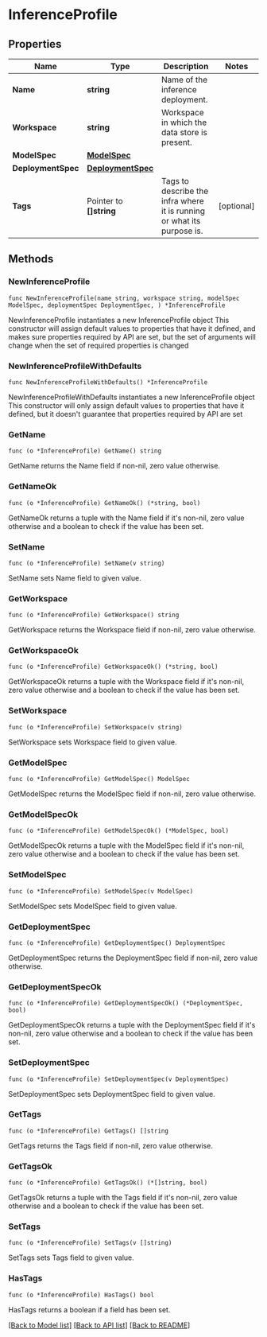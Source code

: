# InferenceProfile

## Properties

Name | Type | Description | Notes
------------ | ------------- | ------------- | -------------
**Name** | **string** | Name of the inference deployment. | 
**Workspace** | **string** | Workspace in which the data store is present. | 
**ModelSpec** | [**ModelSpec**](ModelSpec.md) |  | 
**DeploymentSpec** | [**DeploymentSpec**](DeploymentSpec.md) |  | 
**Tags** | Pointer to **[]string** | Tags to describe the infra where it is running or what its purpose is. | [optional] 

## Methods

### NewInferenceProfile

`func NewInferenceProfile(name string, workspace string, modelSpec ModelSpec, deploymentSpec DeploymentSpec, ) *InferenceProfile`

NewInferenceProfile instantiates a new InferenceProfile object
This constructor will assign default values to properties that have it defined,
and makes sure properties required by API are set, but the set of arguments
will change when the set of required properties is changed

### NewInferenceProfileWithDefaults

`func NewInferenceProfileWithDefaults() *InferenceProfile`

NewInferenceProfileWithDefaults instantiates a new InferenceProfile object
This constructor will only assign default values to properties that have it defined,
but it doesn't guarantee that properties required by API are set

### GetName

`func (o *InferenceProfile) GetName() string`

GetName returns the Name field if non-nil, zero value otherwise.

### GetNameOk

`func (o *InferenceProfile) GetNameOk() (*string, bool)`

GetNameOk returns a tuple with the Name field if it's non-nil, zero value otherwise
and a boolean to check if the value has been set.

### SetName

`func (o *InferenceProfile) SetName(v string)`

SetName sets Name field to given value.


### GetWorkspace

`func (o *InferenceProfile) GetWorkspace() string`

GetWorkspace returns the Workspace field if non-nil, zero value otherwise.

### GetWorkspaceOk

`func (o *InferenceProfile) GetWorkspaceOk() (*string, bool)`

GetWorkspaceOk returns a tuple with the Workspace field if it's non-nil, zero value otherwise
and a boolean to check if the value has been set.

### SetWorkspace

`func (o *InferenceProfile) SetWorkspace(v string)`

SetWorkspace sets Workspace field to given value.


### GetModelSpec

`func (o *InferenceProfile) GetModelSpec() ModelSpec`

GetModelSpec returns the ModelSpec field if non-nil, zero value otherwise.

### GetModelSpecOk

`func (o *InferenceProfile) GetModelSpecOk() (*ModelSpec, bool)`

GetModelSpecOk returns a tuple with the ModelSpec field if it's non-nil, zero value otherwise
and a boolean to check if the value has been set.

### SetModelSpec

`func (o *InferenceProfile) SetModelSpec(v ModelSpec)`

SetModelSpec sets ModelSpec field to given value.


### GetDeploymentSpec

`func (o *InferenceProfile) GetDeploymentSpec() DeploymentSpec`

GetDeploymentSpec returns the DeploymentSpec field if non-nil, zero value otherwise.

### GetDeploymentSpecOk

`func (o *InferenceProfile) GetDeploymentSpecOk() (*DeploymentSpec, bool)`

GetDeploymentSpecOk returns a tuple with the DeploymentSpec field if it's non-nil, zero value otherwise
and a boolean to check if the value has been set.

### SetDeploymentSpec

`func (o *InferenceProfile) SetDeploymentSpec(v DeploymentSpec)`

SetDeploymentSpec sets DeploymentSpec field to given value.


### GetTags

`func (o *InferenceProfile) GetTags() []string`

GetTags returns the Tags field if non-nil, zero value otherwise.

### GetTagsOk

`func (o *InferenceProfile) GetTagsOk() (*[]string, bool)`

GetTagsOk returns a tuple with the Tags field if it's non-nil, zero value otherwise
and a boolean to check if the value has been set.

### SetTags

`func (o *InferenceProfile) SetTags(v []string)`

SetTags sets Tags field to given value.

### HasTags

`func (o *InferenceProfile) HasTags() bool`

HasTags returns a boolean if a field has been set.


[[Back to Model list]](../README.md#documentation-for-models) [[Back to API list]](../README.md#documentation-for-api-endpoints) [[Back to README]](../README.md)


